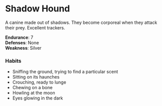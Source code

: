 # Shadow Hound
A canine made out of shadows. They become corporeal when they attack their prey. Excellent trackers.

**Endurance**: 7  
**Defenses**: None  
**Weakness**: Silver  

### Habits
- Sniffing the ground, trying to find a particular scent
- Sitting on its haunches
- Crouching, ready to lunge
- Chewing on a bone
- Howling at the moon
- Eyes glowing in the dark